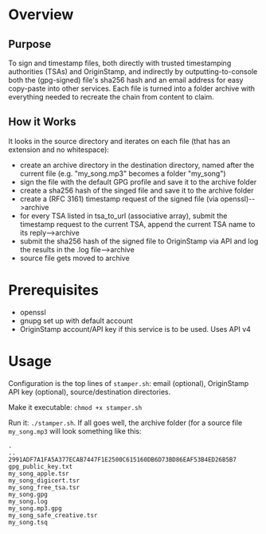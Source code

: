 # Overview
## Purpose
To sign and timestamp files, both directly with trusted timestamping authorities (TSAs) and OriginStamp, and indirectly by outputting-to-console both the (gpg-signed) file's sha256 hash and an email address for easy copy-paste into other services. Each file is turned into a folder archive with everything needed to recreate the chain from content to claim.

## How it Works
It looks in the source directory and iterates on each file (that has an extension and no whitespace):
- create an archive directory in the destination directory, named after the current file (e.g. "my_song.mp3" becomes a folder "my_song")
- sign the file with the default GPG profile and save it to the archive folder
- create a sha256 hash of the singed file and save it to the archive folder
- create a (RFC 3161) timestamp request of the signed file (via openssl)-->archive  
- for every TSA listed in tsa_to_url (associative array), submit the timestamp request to the current TSA, append the current TSA name to its reply-->archive
- submit the sha256 hash of the signed file to OriginStamp via API and log the results in the .log file-->archive
- source file gets moved to archive

# Prerequisites
- openssl
- gnupg set up with default account
- OriginStamp account/API key if this service is to be used. Uses API v4

# Usage
Configuration is the top lines of `stamper.sh`: email (optional), OriginStamp API key (optional), source/destination directories.

Make it executable: `chmod +x stamper.sh`

Run it: `./stamper.sh`. If all goes well, the archive folder (for a source file `my_song.mp3` will look something like this:
```
.
..
2991ADF7A1FA5A377ECAB7447F1E2500C615160DB6D73BD86EAF53B4ED26B5B7
gpg_public_key.txt
my_song_apple.tsr
my_song_digicert.tsr
my_song_free_tsa.tsr
my_song.gpg
my_song.log
my_song.mp3.gpg
my_song_safe_creative.tsr
my_song.tsq
```

